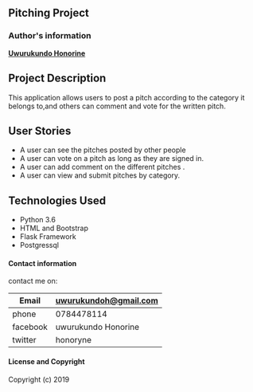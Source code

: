 ## Pitching Project

### Author's information
   

  **[Uwurukundo Honorine](https://github.com/honorine1)**




## Project Description
  This application allows users to post a pitch according to the category it belongs to,and others can comment and vote for the written pitch.

## User Stories
  * A user can see the pitches posted by other people
  * A user can vote on a pitch as long as they are signed in.
  * A user can add comment on the different pitches .
  * A user can view and submit pitches by category.

## Technologies Used
  * Python 3.6
  * HTML and Bootstrap
  * Flask Framework
  * Postgressql
  


#### Contact information

contact me on:


|Email               | uwurukundoh@gmail.com |
|--------------------|-----------------------|
| phone              |0784478114             |
|facebook            |uwurukundo Honorine    |
|twitter             |honoryne               |  
      


#### License and Copyright

Copyright (c) 2019
